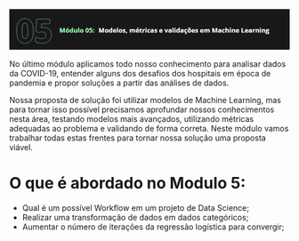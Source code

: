 <img src="./imagens/modulo5.png">

No último módulo aplicamos todo nosso conhecimento para analisar dados da COVID-19, entender alguns dos desafios dos hospitais em época de pandemia e propor soluções a partir das análises de dados.

Nossa proposta de solução foi utilizar modelos de Machine Learning, mas para tornar isso possível precisamos aprofundar nossos conhecimentos nesta área, testando modelos mais avançados, utilizando métricas adequadas ao problema e validando de forma correta. Neste módulo vamos trabalhar todas estas frentes para tornar nossa solução uma proposta viável.

# O que é abordado no Modulo 5:
* Qual é um possível Workflow em um projeto de Data Science;
* Realizar uma transformação de dados em dados categóricos;
* Aumentar o número de iterações da regressão logística para convergir;